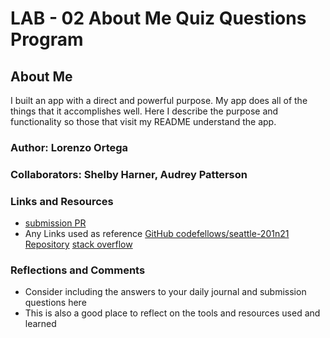 # LAB - 02 About Me Quiz Questions Program

## About Me

I built an app with a direct and powerful purpose. My app does all of the things that it accomplishes well. Here  I describe the purpose and functionality so those that visit my README understand the app.

### Author: Lorenzo Ortega

### Collaborators: Shelby Harner, Audrey Patterson

### Links and Resources

* [submission PR]()
* Any Links used as reference
[GitHub codefellows/seattle-201n21 Repository](https://github.com/codefellows/seattle-201n21)
[stack overflow](https://stackoverflow.com/questions/2642067/ordered-list-ol-showing-up-un-numbered)

### Reflections and Comments

* Consider including the answers to your daily journal and submission questions here
* This is also a good place to reflect on the tools and resources used and learned
